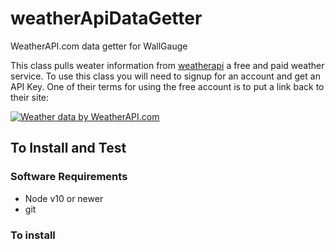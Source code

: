 # weatherApiDataGetter
WeatherAPI.com data getter for WallGauge

This class pulls weater information from [weatherapi](https://www.weatherapi.com) a free and paid weather service.  To use this class you will need to signup for an account and get an API Key.  One of their terms for using the free account is to put a link back to their site: 

<a href="https://www.weatherapi.com/" title="Free Weather API"><img src='//cdn.weatherapi.com/v4/images/weatherapi_logo.png' alt="Weather data by WeatherAPI.com" border="0"></a>

## To Install and Test

### Software Requirements
* Node v10 or newer
* git

### To install

